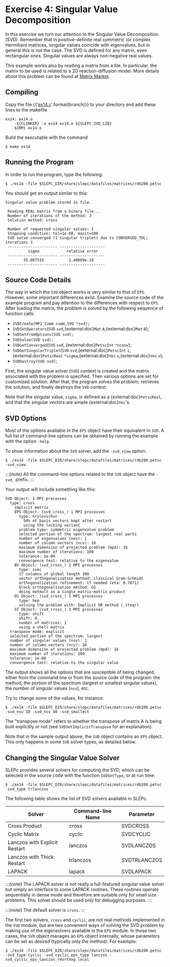# Exercise 4: Singular Value Decomposition

In this exercise we turn our attention to the Singular Value Decomposition (SVD). Remember that in positive-definite real symmetric (or complex Hermitian) matrices, singular values coincide with eigenvalues, but in general this is not the case. The SVD is defined for any matrix, even rectangular ones. Singular values are always non-negative real values.

This example works also by reading a matrix from a file. In particular, the matrix to be used is related to a 2D reaction-diffusion model. More details about this problem can be found at [Matrix Market](https://math.nist.gov/MatrixMarket/data/NEP/brussel/brussel.html).

## Compiling

Copy the file {{'[ex14.c](https://slepc.upv.es/{}/src/svd/tutorials/ex14.c.html)'.format(branch)}} to your directory and add these lines to the makefile

```{code} make
ex14: ex14.o
	-${CLINKER} -o ex14 ex14.o ${SLEPC_SVD_LIB}
	${RM} ex14.o
```

Build the executable with the command

```{code} console
$ make ex14
```

## Running the Program

In order to run the program, type the following:

```{code} console
$ ./ex14 -file $SLEPC_DIR/share/slepc/datafiles/matrices/rdb200.petsc
```

You should get an output similar to this:

```{code}
Singular value problem stored in file.

 Reading REAL matrix from a binary file...
 Number of iterations of the method: 3
 Solution method: cross

 Number of requested singular values: 1
 Stopping condition: tol=1e-08, maxit=100
 SVD solve converged (1 singular triplet) due to CONVERGED_TOL; iterations 3
 ---------------------- --------------------
          sigma            relative error
 ---------------------- --------------------
        35.007519           1.40809e-10
 ---------------------- --------------------
```

## Source Code Details

The way in which the `SVD` object works is very similar to that of `EPS`. However, some important differences exist. Examine the source code of the example program and pay attention to the differences with respect to `EPS`. After loading the matrix, the problem is solved by the following sequence of function calls:

* `SVDCreate(MPI_Comm comm,SVD *svd);`
* `SVDSetOperators`(`SVD` `svd`,{external:doc}`Mat` `A`,{external:doc}`Mat` `B`);`
* `SVDSetFromOptions(SVD svd);`
* `SVDSolve(SVD svd);`
* `SVDGetConverged`(`SVD` `svd`, {external:doc}`PetscInt` `*nconv`);
* `SVDGetSingularTriplet`(`SVD` `svd`,{external:doc}`PetscInt` `i`,{external:doc}`PetscReal` `*sigma`,{external:doc}`Vec` `u`,{external:doc}`Vec` `v`);
* `SVDDestroy(SVD svd)`;

First, the singular value solver (`SVD`) context is created and the matrix associated with the problem is specified. Then various options are set for customized solution. After that, the program solves the problem, retrieves the solution, and finally destroys the `SVD` context.

Note that the singular value, `sigma`, is defined as a {external:doc}`PetscReal`, and that the singular vectors are simple {external:doc}`Vec`'s.

## SVD Options

Most of the options available in the `EPS` object have their equivalent in `SVD`.  A full list of command-line options can be obtained by running the example with the option `-help`.

To show information about the `SVD` solver, add the `-svd_view` option:

```{code} console
$ ./ex14 -file $SLEPC_DIR/share/slepc/datafiles/matrices/rdb200.petsc -svd_view
```

:::{note}
All the command-line options related to the `SVD` object have the `-svd_` prefix.
:::

Your output will include something like this:

```{code}
SVD Object: 1 MPI processes
  type: cross
    implicit matrix
    EPS Object: (svd_cross_) 1 MPI processes
      type: krylovschur
        50% of basis vectors kept after restart
        using the locking variant
      problem type: symmetric eigenvalue problem
      selected portion of the spectrum: largest real parts
      number of eigenvalues (nev): 1
      number of column vectors (ncv): 16
      maximum dimension of projected problem (mpd): 16
      maximum number of iterations: 100
      tolerance: 1e-09
      convergence test: relative to the eigenvalue
    BV Object: (svd_cross_) 1 MPI processes
      type: svec
      17 columns of global length 200
      vector orthogonalization method: classical Gram-Schmidt
      orthogonalization refinement: if needed (eta: 0.7071)
      block orthogonalization method: GS
      doing matmult as a single matrix-matrix product
    DS Object: (svd_cross_) 1 MPI processes
      type: hep
      solving the problem with: Implicit QR method (_steqr)
    ST Object: (svd_cross_) 1 MPI processes
      type: shift
      shift: 0.
      number of matrices: 1
      using a shell matrix
  transpose mode: explicit
  selected portion of the spectrum: largest
  number of singular values (nsv): 1
  number of column vectors (ncv): 16
  maximum dimension of projected problem (mpd): 16
  maximum number of iterations: 100
  tolerance: 1e-08
  convergence test: relative to the singular value
```

The output shows all the options that are susceptible of being changed, either from the command line or from the source code of the program: the method, the portion of the spectrum (largest or smallest singular values), the number of singular values (`nsv`), etc.

Try to change some of the values, for instance:

```{code} console
$ ./ex14 -file $SLEPC_DIR/share/slepc/datafiles/matrices/rdb200.petsc -svd_nsv 10 -svd_ncv 40 -svd_smallest
```

The "transpose mode" refers to whether the transpose of matrix A is being built explicitly or not (see `SVDSetImplicitTranspose` for an explanation).

Note that in the sample output above, the `SVD` object contains an `EPS` object. This only happens in some `SVD` solver types, as detailed below.

## Changing the Singular Value Solver

SLEPc provides several solvers for computing the SVD, which can be selected in the source code with the function `SVDSetType`, or at run time:

```{code} console
$ ./ex14 -file $SLEPC_DIR/share/slepc/datafiles/matrices/rdb200.petsc -svd_type trlanczos
```

The following table shows the list of SVD solvers available in SLEPc.

Solver                         |  Command-line Name  |  Parameter
---                            |  ---                |  ---
Cross Product                  |  cross              |  SVDCROSS
Cyclic Matrix                  |  cyclic             |  SVDCYCLIC
Lanczos with Explicit Restart  |  lanczos            |  SVDLANCZOS
Lanczos with Thick Restart     |  trlanczos          |  SVDTRLANCZOS
LAPACK                         |  lapack             |  SVDLAPACK

:::{note}
The LAPACK solver is not really a full-featured singular value solver but simply an interface to some LAPACK routines. These routines operate sequentially in dense mode and therefore are suitable only for small size problems. This solver should be used only for debugging purposes.
:::

:::{note}
The default solver is `cross`.
:::

The first two solvers, `cross` and `cyclic`, are not real methods implemented in the `SVD` module, but are two convenient ways of solving the SVD problem by making use of the eigensolvers available in the `EPS` module. In those two cases, the `SVD` object manages an `EPS` object internally, whose parameters can be set as desired (typically only the method). For example:

```{code} console
$ ./ex14 -file $SLEPC_DIR/share/slepc/datafiles/matrices/rdb200.petsc -svd_type cyclic -svd_cyclic_eps_type lanczos -svd_cyclic_eps_lanczos_reorthog local
```
